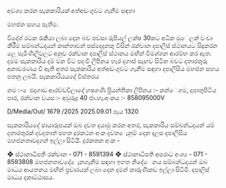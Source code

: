 අවශ්‍ය කරන සැකකාරියක් අත්අඩංගුවට ගැනීම සඳහා

මහජන සහය පැතීම.

විදේශ්‍ රටක රැකියා ලබා දෙන බව පවසා රුපියල් ලක්ෂ 30කට අධික මුෙලක් වංචා කිරීම සම්බන්ධදයන් කාන්තාවන් පස්දෙදනකු විසින් රක්වාන දපාලිස් ස්ථානයට සිදුකරන ලෙ පැමිණිලිවලට අනුව රක්වාන දපාලිස් ස්ථානය මඟින් විමශ්‍ශන ආරම්භ කර ඇත. දමම සැකකාරිය දම් වන විට පදංචි ලිපිනය හැර දගාස් සැඟව සිටින බවට දතාරතුරු අනාවරණය වී ඇති අතර සැකකාරිය අත්අඩංගුවට ගැනීම සඳහා දපාලිසිය මහජන සහය පතනු ලබයි. සැකකාරියයදේ විස්තරය

නම :- ෙළුදගාඩ ආරච්චචිලාදේ හෂශණි ප්‍රියන්තිකා ලිපිනය :- කන්ෙගම, දපාතුපිටිය පාර, රක්වාන වයස :- අවුරුදු 40 ජා.හැ.අංකය :- 858095000V

D/Media/Out/ 1679 /2025 2025.09.01 පැය 1320

සැකකාරියදේ ඡායාරූපයක් ඔබ දවත දයාමු කරන අතර, සැකකාරිය සම්බන්ධදයන් යම් දතාරතුරක් දවදතාත් පහත දුරකථන අංක දවත ෙැනුම් දෙන දලස දපාලිසිය මහජනතාවදගන් ඉල්ලා සිටියි. දුරකතන අංක -

❖ ස්ථානාධිපති රක්වාන - 071 - 8591394 ❖ ස්ථානාධිපති අපරාධ අංශ්‍ය - 071 - 8593808 මහජනතාවදේ ෙැනගැනීම සඳහා ඉහත නිදේෙනය සම්බන්ධදයන් ඔබ මාධය ආයතනය මඟින් ප්‍රචාරයක් ලබා දෙන දමන් කාරුණිකව ඉල්ලා සිටිමි. දපාලිස් මාධය දකාට්ඨාසය.
